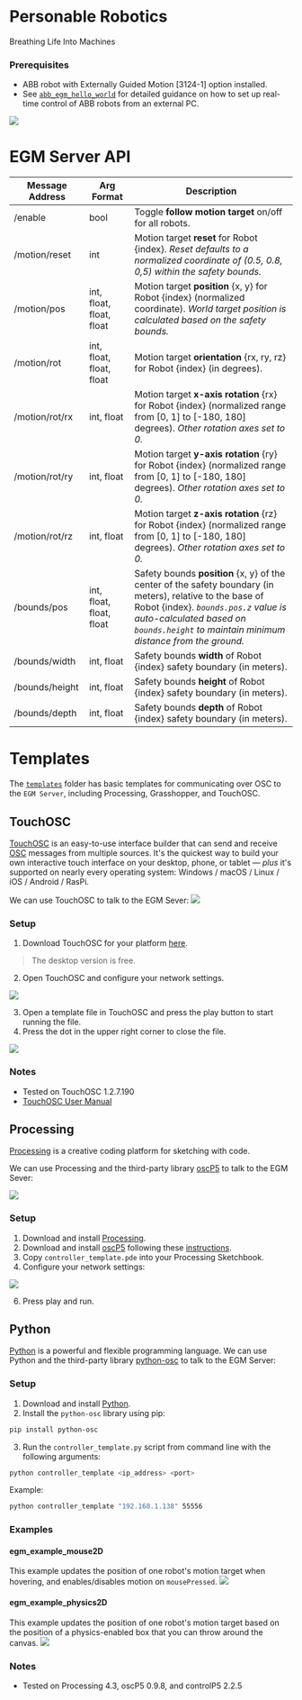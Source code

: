 # Personable Robotics
Breathing Life Into Machines

### Prerequisites
- ABB robot with Externally Guided Motion [3124-1] option installed.
- See [`abb_egm_hello_world`](https://github.com/madelinegannon/abb_egm_hello_world) for detailed guidance on how to set up real-time control of ABB robots from an external PC.

![](https://github.com/madelinegannon/personable_robotics/blob/main/assets/egm_ov_working_2.gif)



# EGM Server API

| Message Address | Arg Format | Description |
| --- | ------ | --- |
| /enable | bool | Toggle **follow motion target** on/off for all robots. |
| /motion/reset | int | Motion target **reset** for Robot {index}. _Reset defaults to a normalized coordinate of (0.5, 0.8, 0,5) within the safety bounds._ |
| /motion/pos | int, float, float, float | Motion target **position** {x, y} for Robot {index} (normalized coordinate). _World target position is calculated based on the safety bounds._ |
| /motion/rot | int, float, float, float | Motion target **orientation** {rx, ry, rz} for Robot {index} (in degrees). |
| /motion/rot/rx | int, float | Motion target **x-axis rotation** {rx} for Robot {index} (normalized range from [0, 1] to [-180, 180] degrees). _Other rotation axes set to 0._ |
| /motion/rot/ry | int, float | Motion target **y-axis rotation** {ry} for Robot {index} (normalized range from [0, 1] to [-180, 180] degrees). _Other rotation axes set to 0._ |
| /motion/rot/rz | int, float | Motion target **z-axis rotation** {rz} for Robot {index} (normalized range from [0, 1] to [-180, 180] degrees). _Other rotation axes set to 0._ |
| /bounds/pos | int, float, float, float | Safety bounds **position** {x, y} of the center of the safety boundary (in meters), relative to the base of Robot {index}. _`bounds.pos.z` value is auto-calculated based on `bounds.height` to maintain minimum distance from the ground._ |
| /bounds/width | int, float | Safety bounds **width** of Robot {index} safety boundary (in meters). |
| /bounds/height | int, float | Safety bounds **height** of Robot {index} safety boundary (in meters). |
| /bounds/depth | int, float | Safety bounds **depth** of Robot {index} safety boundary (in meters). |


# Templates
The [`templates`](https://github.com/madelinegannon/personable_robotics/tree/main/templates) folder has basic templates for communicating over OSC to the `EGM Server`, including Processing, Grasshopper, and TouchOSC.

## TouchOSC

[TouchOSC](https://hexler.net/touchosc) is an easy-to-use interface builder that can send and receive [OSC](https://ccrma.stanford.edu/groups/osc/index.html) messages from multiple sources. It's the quickest way to build your own interactive touch interface on your desktop, phone, or tablet — _plus_ it's supported on nearly every operating system: Windows / macOS / Linux / iOS / Android / RasPi.

We can use TouchOSC to talk to the EGM Sever:
![](https://github.com/madelinegannon/personable_robotics/blob/main/assets/touchosc/egm_server_touchosc.gif)

### Setup

1. Download TouchOSC for your platform [here](https://hexler.net/touchosc#get).
> The desktop version is free.
2. Open TouchOSC and configure your network settings.

![](https://github.com/madelinegannon/koriobots/blob/main/assets/touchosc/touchosc_network_settings.gif)

3. Open a template file in TouchOSC and press the play button to start running the file.
4. Press the dot in the upper right corner to close the file.

![](https://github.com/madelinegannon/koriobots/blob/main/assets/touchosc/touchosc_play_stop.gif)

### Notes

- Tested on TouchOSC 1.2.7.190
- [TouchOSC User Manual](https://hexler.net/touchosc/manual/introduction)


## Processing
[Processing](https://processing.org/) is a creative coding platform for sketching with code. 

We can use Processing and the third-party library [oscP5](https://sojamo.de/libraries/oscP5/) to talk to the EGM Sever:

![](https://github.com/madelinegannon/personable_robotics/blob/main/assets/processing/controller_template_processing.gif)

### Setup

1. Download and install [Processing](https://processing.org/download).
2. Download and install [oscP5](https://sojamo.de/libraries/oscP5/) following these [instructions](https://sojamo.de/libraries/oscP5/#installation).
3. Copy `controller_template.pde` into your Processing Sketchbook.
4. Configure your network settings:

![](https://github.com/madelinegannon/personable_robotics/blob/main/assets/processing/processing_network_settings.png)

6. Press play and run.

## Python

[Python](https://www.python.org/) is a powerful and flexible programming language. We can use Python and the third-party library [python-osc](https://pypi.org/project/python-osc/) to talk to the EGM Server:

### Setup

1. Download and install [Python](https://www.python.org/downloads/).
2. Install the `python-osc` library using pip:

```bash
pip install python-osc
```
3. Run the `controller_template.py` script from command line with the following arguments:
```bash
python controller_template <ip_address> <port>
```
Example:
```bash
python controller_template "192.168.1.138" 55556
```


### Examples

#### egm_example_mouse2D
This example updates the position of one robot's motion target when hovering, and enables/disables motion on `mousePressed`.
![](https://github.com/madelinegannon/personable_robotics/blob/main/assets/processing/example_mouse2D_processing.gif)

#### egm_example_physics2D
This example updates the position of one robot's motion target based on the position of a physics-enabled box that you can throw around the canvas.
![](https://github.com/madelinegannon/personable_robotics/blob/main/assets/processing/example_physics2D_processing.gif)

### Notes

- Tested on Processing 4.3, oscP5 0.9.8, and controlP5 2.2.5
